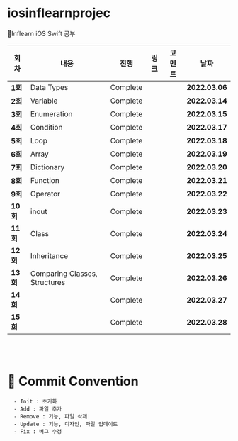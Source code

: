 # iosinflearnprojec
🌱Inflearn iOS Swift 공부

| 회차    | 내용                                           | 진행 | 링크                                                         | 코멘트                                                  | 날짜           |
| ------- | ---------------------------------------------- | ---- | ------------------------------------------------------------ | ------------------------------------------------------- | -------------- |
| **1회** | Data Types | Complete |  |  | **2022.03.06** |
| **2회** | Variable | Complete |  |  | **2022.03.14** |
| **3회** | Enumeration | Complete |  |  | **2022.03.15** |
| **4회** | Condition | Complete |  |  | **2022.03.17** |
| **5회** | Loop | Complete |  |  | **2022.03.18** |
| **6회** | Array | Complete |  |  | **2022.03.19** |
| **7회** | Dictionary | Complete |  |  | **2022.03.20** |
| **8회** | Function | Complete |  |  | **2022.03.21** |
| **9회** | Operator | Complete |  |  | **2022.03.22** |
| **10회** | inout | Complete |  |  | **2022.03.23** |
| **11회** | Class | Complete |  |  | **2022.03.24** |
| **12회** | Inheritance | Complete |  |  | **2022.03.25** |
| **13회** | Comparing Classes, Structures | Complete |  |  | **2022.03.26** |
| **14회** |  | Complete |  |  | **2022.03.27** |
| **15회** |  | Complete |  |  | **2022.03.28** |


</br>

</br>



# :memo: Commit Convention

```
  - Init : 초기화
  - Add : 파일 추가
  - Remove : 기능, 파일 삭제
  - Update : 기능, 디자인, 파일 업데이트
  - Fix : 버그 수정
```

<br></br>
